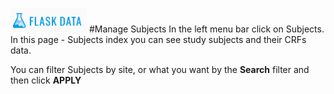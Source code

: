 <a href="https://www.flaskdata.io">![Screenshot](img/flaskdata_logo.PNG)</a>
#Manage Subjects
In the left menu bar click on Subjects.
In this page - Subjects index you can see study subjects and their CRFs data.

You can filter Subjects by site, or what you want by the **Search** filter and then click **APPLY**
